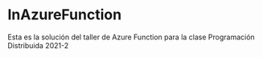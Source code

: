 # InAzureFunction
Esta es la solución del taller de Azure Function para la clase Programación Distribuida 2021-2
